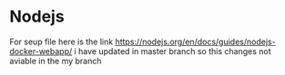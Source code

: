 # Nodejs
For seup file here is the link
https://nodejs.org/en/docs/guides/nodejs-docker-webapp/
i have updated in master branch so this changes not aviable in the my branch
